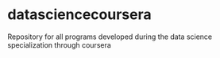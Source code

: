 # datasciencecoursera
Repository for all programs developed during the data science specialization through coursera
